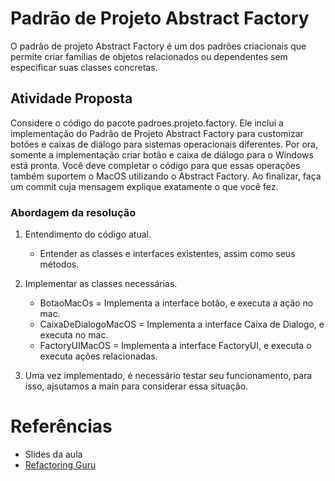# Padrão de Projeto Abstract Factory

O padrão de projeto Abstract Factory é um dos padrões criacionais que permite criar famílias de objetos relacionados ou dependentes sem especificar suas classes concretas.

## Atividade Proposta

Considere o código do pacote padroes.projeto.factory. Ele inclui a implementação do Padrão de Projeto Abstract Factory para customizar botões e caixas de diálogo para sistemas operacionais diferentes.
Por ora, somente a implementação criar botão e caixa de diálogo para o Windows está pronta.
Você deve completar o código para que essas operações também suportem o MacOS utilizando o Abstract Factory.
Ao finalizar, faça um commit cuja mensagem explique exatamente o que você fez.

### Abordagem da resolução

1. Entendimento do código atual.
    - Entender as classes e interfaces existentes, assim como seus métodos.

2. Implementar as classes necessárias.
   - BotaoMacOs = Implementa a interface botão, e executa a ação no mac.
   - CaixaDeDialogoMacOS = Implementa a interface Caixa de Dialogo, e executa no mac.
   - FactoryUIMacOS = Implementa a interface FactoryUI, e executa o executa ações relacionadas.

3. Uma vez implementado, é necessário testar seu funcionamento, para isso, ajsutamos a main para considerar essa situação.

# Referências

- Slides da aula
- [Refactoring Guru](https://refactoring.guru/pt-br/design-patterns/abstract-factory)
